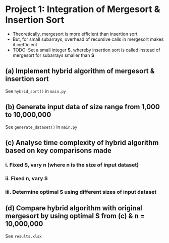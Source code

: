 # Project 1: Integration of Mergesort & Insertion Sort
- Theoretically, mergesort is more efficient than insertion sort
- But, for small subarrays, overhead of recursive calls in mergesort makes it inefficient
- TODO: Set a small integer **S**, whereby insertion sort is called instead of mergesort for subarrays smaller than **S**

## (a) Implement hybrid algorithm of mergesort & insertion sort
See ```hybrid_sort()``` in ```main.py```

## (b) Generate input data of size range from 1,000 to 10,000,000
See ```generate_dataset()``` in ```main.py```

## (c) Analyse time complexity of hybrid algorithm based on key comparisons made
### i. Fixed S, vary n (where n is the size of input dataset)
### ii. Fixed n, vary S
### iii. Determine optimal S using different sizes of input dataset

## (d) Compare hybrid algorithm with original mergesort by using optimal S from (c) & n = 10,000,000
See ```results.xlsx```